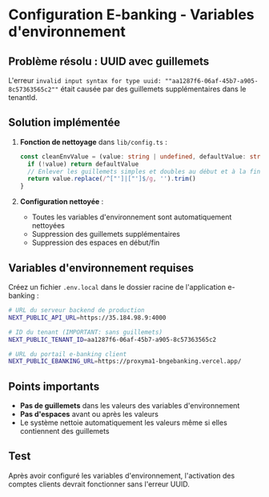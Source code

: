 # Configuration E-banking - Variables d'environnement

## Problème résolu : UUID avec guillemets

L'erreur `invalid input syntax for type uuid: ""aa1287f6-06af-45b7-a905-8c57363565c2""` était causée par des guillemets supplémentaires dans le tenantId.

## Solution implémentée

1. **Fonction de nettoyage** dans `lib/config.ts` :
   ```typescript
   const cleanEnvValue = (value: string | undefined, defaultValue: string): string => {
     if (!value) return defaultValue
     // Enlever les guillemets simples et doubles au début et à la fin
     return value.replace(/^["']|["']$/g, '').trim()
   }
   ```

2. **Configuration nettoyée** :
   - Toutes les variables d'environnement sont automatiquement nettoyées
   - Suppression des guillemets supplémentaires
   - Suppression des espaces en début/fin

## Variables d'environnement requises

Créez un fichier `.env.local` dans le dossier racine de l'application e-banking :

```bash
# URL du serveur backend de production
NEXT_PUBLIC_API_URL=https://35.184.98.9:4000

# ID du tenant (IMPORTANT: sans guillemets)
NEXT_PUBLIC_TENANT_ID=aa1287f6-06af-45b7-a905-8c57363565c2

# URL du portail e-banking client
NEXT_PUBLIC_EBANKING_URL=https://proxyma1-bngebanking.vercel.app/
```

## Points importants

- **Pas de guillemets** dans les valeurs des variables d'environnement
- **Pas d'espaces** avant ou après les valeurs
- Le système nettoie automatiquement les valeurs même si elles contiennent des guillemets

## Test

Après avoir configuré les variables d'environnement, l'activation des comptes clients devrait fonctionner sans l'erreur UUID.
